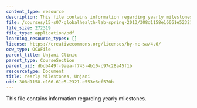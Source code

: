 ```yaml
---
content_type: resource
description: This file contains information regarding yearly milestones.
file: /courses/15-s07-globalhealth-lab-spring-2013/308d1158e16661e52321e553e6ef570b_MIT15_S07S13_yearl_mi_unj.pdf
file_size: 272319
file_type: application/pdf
learning_resource_types: []
license: https://creativecommons.org/licenses/by-nc-sa/4.0/
ocw_type: OCWFile
parent_title: Unjani Clinic
parent_type: CourseSection
parent_uid: dbdb449f-9aea-f745-4b10-c97c28a45f1b
resourcetype: Document
title: Yearly Milestones, Unjani
uid: 308d1158-e166-61e5-2321-e553e6ef570b
---
```

This file contains information regarding yearly milestones.